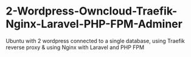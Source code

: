 # 2-Wordpress-Owncloud-Traefik-Nginx-Laravel-PHP-FPM-Adminer
Ubuntu with 2 wordpress connected to a single database, using Traefik reverse proxy &amp; using Nginx with Laravel and PHP FPM
